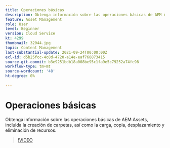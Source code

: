```yaml
---
title: Operaciones básicas
description: Obtenga información sobre las operaciones básicas de AEM Assets, incluida la creación de carpetas, así como la carga, copia, desplazamiento y eliminación de recursos.
feature: Asset Management
role: User
level: Beginner
version: Cloud Service
kt: 4299
thumbnail: 32044.jpg
topic: Content Management
last-substantial-update: 2021-09-24T00:00:00Z
exl-id: d5b25fcc-4c8d-4720-a14e-eaf768873415
source-git-commit: b3e9251bdb18a008be95c1fa9e5c79252a74fc98
workflow-type: tm+mt
source-wordcount: '48'
ht-degree: 0%

---
```


# Operaciones básicas

Obtenga información sobre las operaciones básicas de AEM Assets, incluida la creación de carpetas, así como la carga, copia, desplazamiento y eliminación de recursos.

>[!VIDEO](https://video.tv.adobe.com/v/32044?quality=12&learn=on)
